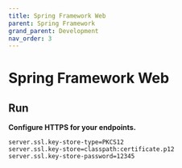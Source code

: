 ```yaml
---
title: Spring Framework Web
parent: Spring Framework
grand_parent: Development
nav_order: 3
---
```


# Spring Framework Web

## Run
**Configure HTTPS for your endpoints.**
```console
server.ssl.key-store-type=PKCS12
server.ssl.key-store=classpath:certificate.p12
server.ssl.key-store-password=12345 
```